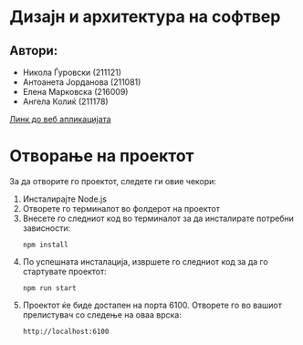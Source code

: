 # Дизајн и архитектура на софтвер

## Автори:

- Никола Ѓуровски (211121)
- Антоанета Јорданова (211081)
- Елена Марковска (216009)
- Ангела Колиќ (211178)

[Линк до веб апликацијата](https://vinarii-webapp.azurewebsites.net)

# Отворање на проектот

За да отворите го проектот, следете ги овие чекори:

1. Инсталирајте Node.js
2. Отворете го терминалот во фолдерот на проектот
3. Внесете го следниот код во терминалот за да инсталирате потребни зависности:
    ```
    npm install
    ```
4. По успешната инсталација, извршете го следниот код за да го стартувате проектот:
    ```
    npm run start
    ```
5. Проектот ќе биде достапен на порта 6100. Отворете го во вашиот прелистувач со следење на оваа врска:
    ```
    http://localhost:6100
    ```
